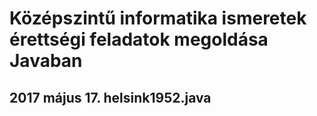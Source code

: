# Középszintű informatika ismeretek érettségi feladatok megoldása Javaban

## 2017 május 17. helsink1952.java
